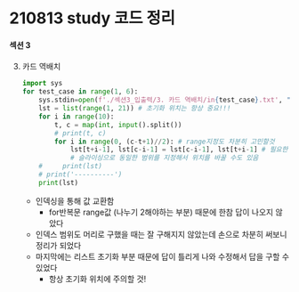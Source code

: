 # 210813 study 코드 정리

#### 섹션 3

3. 카드 역배치

   ```python
   import sys
   for test_case in range(1, 6):
       sys.stdin=open(f'./섹션3_입출력/3. 카드 역배치/in{test_case}.txt', "r")
       lst = list(range(1, 21)) # 초기화 위치는 항상 중요!!!
       for i in range(10):
           t, c = map(int, input().split())
           # print(t, c)
           for i in range(0, (c-t+1)//2): # range지정도 차분히 고민할것
               lst[t+i-1], lst[c-i-1] = lst[c-i-1], lst[t+i-1] # 필요한 값을 손으로 써보면서 구하면 의외로 쉽게 위치를 구할 수 있음
               # 슬라이싱으로 동일한 범위를 지정해서 위치를 바꿀 수도 있음
       #     print(lst)
       # print('----------')
       print(lst)
   ```

   - 인덱싱을 통해 값 교환함
     - for반복문 range값 (나누기 2해야하는 부분) 때문에 한참 답이 나오지 않았다
   - 인덱스 범위도 머리로 구했을 때는 잘 구해지지 않았는데 손으로 차분히 써보니 정리가 되었다
   - 마지막에는 리스트 초기화 부분 때문에 답이 틀리게 나와 수정해서 답을 구할 수 있었다
     - 항상 초기화 위치에 주의할 것!